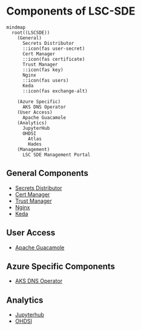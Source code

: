 # Components of LSC-SDE
```mermaid
mindmap
  root((LSCSDE))
    (General)
      Secrets Distributor
      ::icon(fas user-secret)
      Cert Manager
      ::icon(fas certificate)
      Trust Manager
      ::icon(fas key)
      Nginx
      ::icon(fas users)
      Keda
      ::icon(fas exchange-alt)

    (Azure Specific)
      AKS DNS Operator
    (User Access)
      Apache Guacamole
    (Analytics)
      JupyterHub
      OHDSI
        Atlas
        Hades
    (Management)
      LSC SDE Management Portal
```


## General Components
* [Secrets Distributor](./Components/Secrets-Distributor.md)
* [Cert Manager](./Components/Cert-Manager.md)
* [Trust Manager](./Components/Trust-Manager.md)
* [Nginx](./Components/Nginx.md)
* [Keda](./Components/Keda.md)
## User Access
* [Apache Guacamole](./Components/Apache-Guacamole.md)
## Azure Specific Components
* [AKS DNS Operator](./Components/Azure-Specific/AKS-DNS-Operator.md)
## Analytics
* [Jupyterhub](./Components/Jupyter-Hub.md)
* [OHDSI](./Components/OHDSI.md)